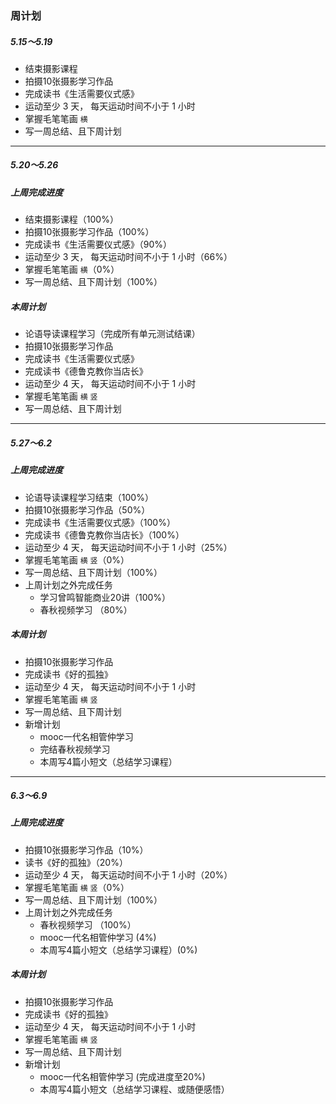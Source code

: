 ### 周计划

##### 5.15～5.19
* 结束摄影课程
* 拍摄10张摄影学习作品
* 完成读书《生活需要仪式感》
* 运动至少 3 天， 每天运动时间不小于 1 小时
* 掌握毛笔笔画 `横`
* 写一周总结、且下周计划

----------

##### 5.20～5.26

##### 上周完成进度
* 结束摄影课程（100%）
* 拍摄10张摄影学习作品（100%）
* 完成读书《生活需要仪式感》（90%）
* 运动至少 3 天， 每天运动时间不小于 1 小时（66%）
* 掌握毛笔笔画 `横`（0%）
* 写一周总结、且下周计划（100%）

##### 本周计划
* 论语导读课程学习（完成所有单元测试结课）
* 拍摄10张摄影学习作品
* 完成读书《生活需要仪式感》
* 完成读书《德鲁克教你当店长》
* 运动至少 4 天， 每天运动时间不小于 1 小时
* 掌握毛笔笔画 `横` `竖`
* 写一周总结、且下周计划

----------

##### 5.27～6.2

##### 上周完成进度
* 论语导读课程学习结束（100%）
* 拍摄10张摄影学习作品（50%）
* 完成读书《生活需要仪式感》（100%）
* 完成读书《德鲁克教你当店长》（100%）
* 运动至少 4 天， 每天运动时间不小于 1 小时（25%）
* 掌握毛笔笔画 `横` `竖`（0%）
* 写一周总结、且下周计划（100%）
* 上周计划之外完成任务
  * 学习曾鸣智能商业20讲（100%）
  * 春秋视频学习 （80%）

##### 本周计划
* 拍摄10张摄影学习作品
* 完成读书《好的孤独》
* 运动至少 4 天， 每天运动时间不小于 1 小时
* 掌握毛笔笔画 `横` `竖`
* 写一周总结、且下周计划
* 新增计划
  * mooc一代名相管仲学习
  * 完结春秋视频学习
  * 本周写4篇小短文（总结学习课程）
  
  
----------

##### 6.3～6.9

##### 上周完成进度
* 拍摄10张摄影学习作品（10%）
* 读书《好的孤独》（20%）
* 运动至少 4 天， 每天运动时间不小于 1 小时（20%）
* 掌握毛笔笔画 `横` `竖`（0%）
* 写一周总结、且下周计划（100%）
* 上周计划之外完成任务
  * 春秋视频学习 （100%）
  * mooc一代名相管仲学习 (4%)
  * 本周写4篇小短文（总结学习课程）(0%)

##### 本周计划
* 拍摄10张摄影学习作品
* 完成读书《好的孤独》
* 运动至少 4 天， 每天运动时间不小于 1 小时
* 掌握毛笔笔画 `横` `竖`
* 写一周总结、且下周计划
* 新增计划
  * mooc一代名相管仲学习 (完成进度至20%)
  * 本周写4篇小短文（总结学习课程、或随便感悟）

